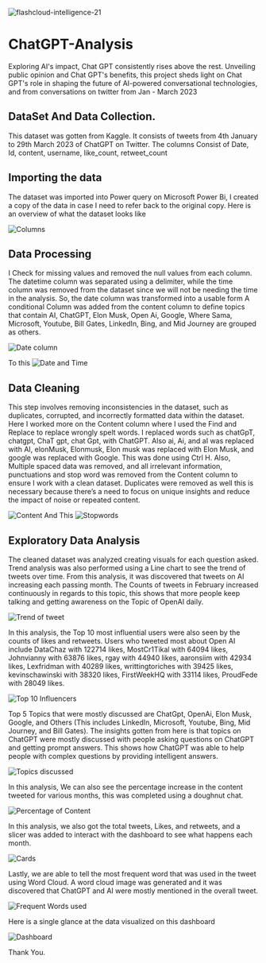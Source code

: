 ![flashcloud-intelligence-21](https://github.com/Rachyable/ChatGPT-Analysis/assets/29276051/d3a1d53c-4e01-4f67-af78-febf6e7192c6)
# ChatGPT-Analysis
Exploring AI's impact, Chat GPT consistently rises above the rest. Unveiling public opinion and Chat GPT's benefits, this project sheds light on Chat GPT's role in shaping the future of AI-powered conversational technologies, and from conversations on twitter from Jan - March 2023

## DataSet And Data Collection.
This dataset was gotten from Kaggle. It consists of tweets from 4th January to 29th March 2023 of ChatGPT on Twitter. The columns Consist of Date, Id, content, username, like_count, retweet_count

## Importing the data
The dataset was imported into Power query on Microsoft Power Bi, I created a copy of the data in case I need to refer back to the original copy.  Here is an overview of what the dataset looks like

![Columns](https://github.com/Rachyable/ChatGPT-Analysis/assets/29276051/32bee128-59d2-41c2-838a-54a0a856d80f)


## Data Processing
I Check for missing values and removed the null values from each column. 
The datetime column was separated using a delimiter, while the time column was removed from the dataset since we will not be needing the time in the analysis. So, the date column was transformed into a usable form
A conditional Column was added from the content column to define topics that contain AI, ChatGPT, Elon Musk, Open Ai, Google, Where Sama, Microsoft, Youtube, Bill Gates, LinkedIn, Bing, and Mid Journey are grouped as others. 

![Date column](https://github.com/Rachyable/ChatGPT-Analysis/assets/29276051/7c2c3bfa-d212-403c-b4ad-966cf5141086)

 To this ![Date and Time](https://github.com/Rachyable/ChatGPT-Analysis/assets/29276051/5202e05b-9c6a-499e-986c-316df85851f1)
  
## Data Cleaning
This step involves removing inconsistencies in the dataset, such as duplicates, corrupted, and incorrectly formatted data within the dataset. Here I worked more on the Content column where I used the Find and Replace to replace wrongly spelt words. I replaced words such as chatGpT, chatgpt, ChaT gpt, chat Gpt, with ChatGPT. Also ai, Ai, and aI was replaced with AI, elonMusk, Elonmusk, Elon musk was replaced with Elon Musk, and google was replaced with Google. This was done using Ctrl H.
Also, Multiple spaced data was removed, and all irrelevant information, punctuations and stop word was removed from the Content column to ensure I work with a clean dataset. Duplicates were removed as well this is necessary because there’s a need to focus on unique insights and reduce the impact of noise or repeated content.

![Content](https://github.com/Rachyable/ChatGPT-Analysis/assets/29276051/371c8b44-0701-4fd2-a6f0-b0856fd883cd)
And This  ![Stopwords](https://github.com/Rachyable/ChatGPT-Analysis/assets/29276051/1fe8619f-a6e2-4493-9ce3-2eaa443020e6)

## Exploratory Data Analysis

The cleaned dataset was analyzed creating visuals for each question asked.
Trend analysis was also performed using a Line chart to see the trend of tweets over time. From this analysis, it was discovered that tweets on AI increasing each passing month. The Counts of tweets in February increased continuously in regards to this topic, this shows that more people keep talking and getting awareness on the Topic of OpenAI daily.

![Trend of tweet](https://github.com/Rachyable/ChatGPT-Analysis/assets/29276051/60db48f3-a3bb-4be3-9077-4daa12042a99)
 

In this analysis, the Top 10 most influential users were also seen by the counts of likes and retweets. Users who tweeted most about Open AI include DataChaz with 122714 likes, MostCr1Tikal with 64094 likes, Johnvianny with 63876 likes, rgay with 44940 likes, aaronsiim with 42934 likes, Lexfridman with 40289 likes, writtingtoriches with 39425 likes, kevinschawinski with 38320 likes, FirstWeekHQ with 33114 likes, ProudFede with 28049 likes.

![Top 10 Influencers](https://github.com/Rachyable/ChatGPT-Analysis/assets/29276051/4b20e321-3058-4a2e-a935-b6a26652f5be)

                                                  
Top 5 Topics that were mostly discussed are ChatGpt, OpenAi, Elon Musk, Google, and Others (This includes LinkedIn, Microsoft, Youtube, Bing, Mid Journey, and Bill Gates). The insights gotten from here is that topics on ChatGPT were mostly discussed with people asking questions on ChatGPT and getting prompt answers. This shows how ChatGPT was able to help people with complex questions by providing intelligent answers.

![Topics discussed](https://github.com/Rachyable/ChatGPT-Analysis/assets/29276051/218e116e-4d56-4050-a244-a20d2308e7af)

In this analysis, We can also see the percentage increase in the content tweeted for various months, this was completed using a doughnut chat.

![Percentage of Content](https://github.com/Rachyable/ChatGPT-Analysis/assets/29276051/e349a623-d5a1-4cdd-a78a-e3938d13f326)

In this analysis, we also got the total tweets, Likes, and retweets, and a slicer was added to interact with the dashboard to see what happens each month.

![Cards](https://github.com/Rachyable/ChatGPT-Analysis/assets/29276051/ad179506-85d4-4967-b648-61fd2e036633)
 

Lastly, we are able to tell the most frequent word that was used in the tweet using Word Cloud. A word cloud image was generated and it was discovered that ChatGPT and AI were mostly mentioned in the overall tweet.  

![Frequent Words used](https://github.com/Rachyable/ChatGPT-Analysis/assets/29276051/e4b057b8-125b-4aad-b67f-54a0dedf7e8b)

 
Here is a single glance at the data visualized on this dashboard

![Dashboard](https://github.com/Rachyable/ChatGPT-Analysis/assets/29276051/eaa388e3-7dd3-4c1d-8c70-11717d22a1f4)

Thank You.


 


